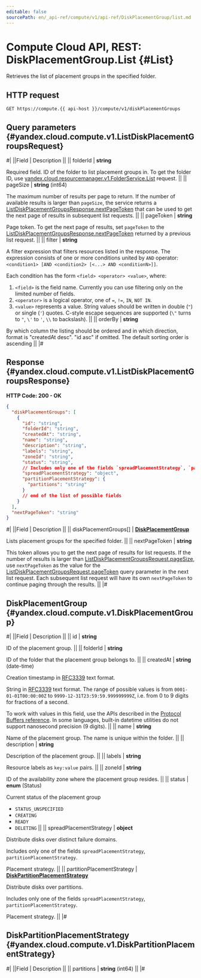 ```yaml
---
editable: false
sourcePath: en/_api-ref/compute/v1/api-ref/DiskPlacementGroup/list.md
---
```


# Compute Cloud API, REST: DiskPlacementGroup.List {#List}

Retrieves the list of placement groups in the specified folder.

## HTTP request

```
GET https://compute.{{ api-host }}/compute/v1/diskPlacementGroups
```

## Query parameters {#yandex.cloud.compute.v1.ListDiskPlacementGroupsRequest}

#|
||Field | Description ||
|| folderId | **string**

Required field. ID of the folder to list placement groups in.
To get the folder ID, use [yandex.cloud.resourcemanager.v1.FolderService.List](/docs/resource-manager/api-ref/Folder/list#List) request. ||
|| pageSize | **string** (int64)

The maximum number of results per page to return. If the number of available
results is larger than `pageSize`,
the service returns a [ListDiskPlacementGroupsResponse.nextPageToken](#yandex.cloud.compute.v1.ListDiskPlacementGroupsResponse)
that can be used to get the next page of results in subsequent list requests. ||
|| pageToken | **string**

Page token. To get the next page of results,
set `pageToken` to the [ListDiskPlacementGroupsResponse.nextPageToken](#yandex.cloud.compute.v1.ListDiskPlacementGroupsResponse)
returned by a previous list request. ||
|| filter | **string**

A filter expression that filters resources listed in the response.
The expression consists of one or more conditions united by `AND` operator: `<condition1> [AND <condition2> [<...> AND <conditionN>]]`.

Each condition has the form `<field> <operator> <value>`, where:
1. `<field>` is the field name. Currently you can use filtering only on the limited number of fields.
2. `<operator>` is a logical operator, one of `=`, `!=`, `IN`, `NOT IN`.
3. `<value>` represents a value.
String values should be written in double (`"`) or single (`'`) quotes. C-style escape sequences are supported (`\"` turns to `"`, `\'` to `'`, `\\` to backslash). ||
|| orderBy | **string**

By which column the listing should be ordered and in which direction,
format is "createdAt desc". "id asc" if omitted.
The default sorting order is ascending ||
|#

## Response {#yandex.cloud.compute.v1.ListDiskPlacementGroupsResponse}

**HTTP Code: 200 - OK**

```json
{
  "diskPlacementGroups": [
    {
      "id": "string",
      "folderId": "string",
      "createdAt": "string",
      "name": "string",
      "description": "string",
      "labels": "string",
      "zoneId": "string",
      "status": "string",
      // Includes only one of the fields `spreadPlacementStrategy`, `partitionPlacementStrategy`
      "spreadPlacementStrategy": "object",
      "partitionPlacementStrategy": {
        "partitions": "string"
      }
      // end of the list of possible fields
    }
  ],
  "nextPageToken": "string"
}
```

#|
||Field | Description ||
|| diskPlacementGroups[] | **[DiskPlacementGroup](#yandex.cloud.compute.v1.DiskPlacementGroup)**

Lists placement groups for the specified folder. ||
|| nextPageToken | **string**

This token allows you to get the next page of results for list requests. If the number of results
is larger than [ListDiskPlacementGroupsRequest.pageSize](#yandex.cloud.compute.v1.ListDiskPlacementGroupsRequest), use
`nextPageToken` as the value
for the [ListDiskPlacementGroupsRequest.pageToken](#yandex.cloud.compute.v1.ListDiskPlacementGroupsRequest) query parameter
in the next list request. Each subsequent list request will have its own
`nextPageToken` to continue paging through the results. ||
|#

## DiskPlacementGroup {#yandex.cloud.compute.v1.DiskPlacementGroup}

#|
||Field | Description ||
|| id | **string**

ID of the placement group. ||
|| folderId | **string**

ID of the folder that the placement group belongs to. ||
|| createdAt | **string** (date-time)

Creation timestamp in [RFC3339](https://www.ietf.org/rfc/rfc3339.txt) text format.

String in [RFC3339](https://www.ietf.org/rfc/rfc3339.txt) text format. The range of possible values is from
`0001-01-01T00:00:00Z` to `9999-12-31T23:59:59.999999999Z`, i.e. from 0 to 9 digits for fractions of a second.

To work with values in this field, use the APIs described in the
[Protocol Buffers reference](https://developers.google.com/protocol-buffers/docs/reference/overview).
In some languages, built-in datetime utilities do not support nanosecond precision (9 digits). ||
|| name | **string**

Name of the placement group.
The name is unique within the folder. ||
|| description | **string**

Description of the placement group. ||
|| labels | **string**

Resource labels as `key:value` pairs. ||
|| zoneId | **string**

ID of the availability zone where the placement group resides. ||
|| status | **enum** (Status)

Current status of the placement group

- `STATUS_UNSPECIFIED`
- `CREATING`
- `READY`
- `DELETING` ||
|| spreadPlacementStrategy | **object**

Distribute disks over distinct failure domains.

Includes only one of the fields `spreadPlacementStrategy`, `partitionPlacementStrategy`.

Placement strategy. ||
|| partitionPlacementStrategy | **[DiskPartitionPlacementStrategy](#yandex.cloud.compute.v1.DiskPartitionPlacementStrategy)**

Distribute disks over partitions.

Includes only one of the fields `spreadPlacementStrategy`, `partitionPlacementStrategy`.

Placement strategy. ||
|#

## DiskPartitionPlacementStrategy {#yandex.cloud.compute.v1.DiskPartitionPlacementStrategy}

#|
||Field | Description ||
|| partitions | **string** (int64) ||
|#